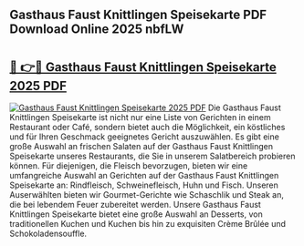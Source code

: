 ## Gasthaus Faust Knittlingen Speisekarte PDF Download Online 2025 nbfLW

# <h2><a href="http://gc61wri.nevu.top/?p=Gasthaus+Faust+Knittlingen+Speisekarte">🔗 👉🔴 Gasthaus Faust Knittlingen Speisekarte 2025 PDF</a></h2>

[![Gasthaus Faust Knittlingen Speisekarte 2025 PDF](https://i.imgur.com/dBaPXMq.png)](http://gc61wri.nevu.top/?p=Gasthaus+Faust+Knittlingen+Speisekarte)
Die Gasthaus Faust Knittlingen Speisekarte ist nicht nur eine Liste von Gerichten in einem Restaurant oder Café, sondern bietet auch die Möglichkeit, ein köstliches und für Ihren Geschmack geeignetes Gericht auszuwählen. Es gibt eine große Auswahl an frischen Salaten auf der Gasthaus Faust Knittlingen Speisekarte unseres Restaurants, die Sie in unserem Salatbereich probieren können. Für diejenigen, die Fleisch bevorzugen, bieten wir eine umfangreiche Auswahl an Gerichten auf der Gasthaus Faust Knittlingen Speisekarte an: Rindfleisch, Schweinefleisch, Huhn und Fisch. Unseren Auserwählten bieten wir Gourmet-Gerichte wie Schaschlik und Steak an, die bei lebendem Feuer zubereitet werden. Unsere Gasthaus Faust Knittlingen Speisekarte bietet eine große Auswahl an Desserts, von traditionellen Kuchen und Kuchen bis hin zu exquisiten Crème Brûlée und Schokoladensouffle.

